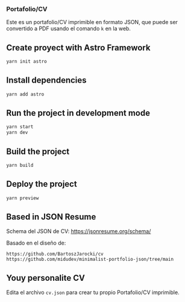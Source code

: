 ### Portafolio/CV

Este es un portafolio/CV imprimible en formato JSON, que puede ser convertido a PDF usando el comando `k` en la web.

## Create proyect with Astro Framework
```bash
yarn init astro
```

## Install dependencies
```bash
yarn add astro
```

## Run the project in development mode
```bash
yarn start 
yarn dev
```

## Build the project
```bash
yarn build
```

## Deploy the project
```bash
yarn preview
```

## Based in JSON Resume
Schema del JSON de CV:
https://jsonresume.org/schema/

Basado en el diseño de:
```
https://github.com/BartoszJarocki/cv
https://github.com/midudev/minimalist-portfolio-json/tree/main
```

## Youy personalite CV
Edita el archivo `cv.json` para crear tu propio Portafolio/CV imprimible.